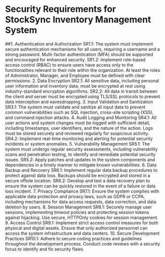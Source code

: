 # Security Requirements for StockSync Inventory Management System

##1. Authentication and Authorization
SR1.1: The system must implement secure authentication mechanisms for all users, requiring a username and a strong password. Multi-factor authentication (MFA) should be supported and encouraged for enhanced security.
SR1.2: Implement role-based access control (RBAC) to ensure users have access only to the functionalities relevant to their role within the organization. At least the roles of Administrator, Manager, and Employee must be defined with clear permissions.
2. Data Encryption
SR2.1: All sensitive data, including personal user information and inventory data, must be encrypted at rest using industry-standard encryption algorithms.
SR2.2: All data in transit between the client and server must be encrypted using TLS/SSL protocols to prevent data interception and eavesdropping.
3. Input Validation and Sanitization
SR3.1: The system must validate and sanitize all input data to prevent common vulnerabilities such as SQL injection, cross-site scripting (XSS), and command injection attacks.
4. Audit Logging and Monitoring
SR4.1: All user actions and system changes must be logged with sufficient detail, including timestamps, user identifiers, and the nature of the action. Logs must be stored securely and reviewed regularly for suspicious activity.
SR4.2: Implement real-time monitoring and alerting for potential security incidents or system anomalies.
5. Vulnerability Management
SR5.1: The system must undergo regular security assessments, including vulnerability scans and penetration testing, to identify and remediate potential security issues.
SR5.2: Apply patches and updates to the system components and dependencies in a timely manner to mitigate known vulnerabilities.
6. Data Backup and Recovery
SR6.1: Implement regular data backup procedures to protect against data loss. Backups should be encrypted and stored in a secure offsite location.
SR6.2: Develop and test a data recovery plan to ensure the system can be quickly restored in the event of a failure or data loss incident.
7. Privacy Compliance
SR7.1: Ensure the system complies with applicable data protection and privacy laws, such as GDPR or CCPA, including mechanisms for data access requests, data correction, and data deletion by users.
8. Session Management
SR8.1: Securely manage user sessions, implementing timeout policies and protecting session tokens against hijacking. Use secure, HTTPOnly cookies for session management.
9. Access Control
SR9.1: Implement strict access control measures for both physical and digital assets. Ensure that only authorized personnel can access the system infrastructure and data centers.
10. Secure Development Practices
SR10.1: Adhere to secure coding practices and guidelines throughout the development process. Conduct code reviews with a security focus to identify and fix security flaws.

